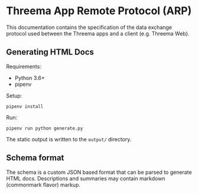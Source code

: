 # Threema App Remote Protocol (ARP)

This documentation contains the specification of the data exchange protocol
used between the Threema apps and a client (e.g. Threema Web).

## Generating HTML Docs

Requirements:

- Python 3.6+
- pipenv

Setup:

    pipenv install

Run:

    pipenv run python generate.py

The static output is written to the `output/` directory.

## Schema format

The schema is a custom JSON based format that can be parsed to generate HTML
docs. Descriptions and summaries may contain markdown (commonmark flavor)
markup.
